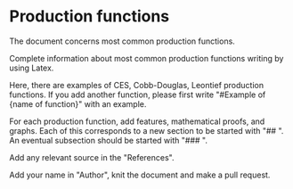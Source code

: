 # Production functions
The document concerns most common production functions.

Complete information about most common production functions writing by using Latex.

Here, there are examples of CES, Cobb-Douglas, Leontief production functions. 
If you add another function, please first write "#Example of {name of function}" with an example.

For each production function, add features, mathematical proofs, and graphs. 
Each of this corresponds to a new section to be started with "## ". An eventual subsection should be started with "### ".

Add any relevant source in the "References".

Add your name in "Author", knit the document and make a pull request. 
